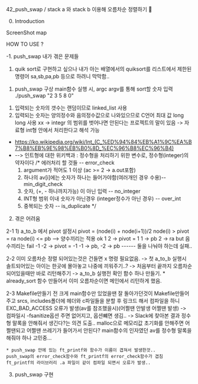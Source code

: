 42_push_swap / stack a 와 stack b 이용해 오름차순 정렬하기 🎈

0. Introduction


ScreenShot
map

HOW TO USE ?



-1. push_swap 내가 겪은 문제들
 1) quik sort로 구현하고 싶으나
 내가 아는 배열에서의 quiksort를 
 리스트에서 제한된 명령어 sa,sb,pa,pb 등으로 하려니
 막막함..

1. push_swap 구상
main함수 실행 시, argc argv를 통해 sort할 숫자 입력
    ./push_swap "2 3 5 8 0"
 1) 입력되는 숫자의 갯수는 랜덤이므로 linked_list 사용
 2) 입력되는 숫자는 양의정수와 음의정수값으로 나와있으므로 C언어 최대 값 long long 사용 xx
 -> integr 의 범위를 벗어나면 안된다는 프로젝트의 말이 있음
 -> 자료형 int형 안에서 처리한다고 해석 가능
  * https://ko.wikipedia.org/wiki/Int_(C_%ED%94%84%EB%A1%9C%EA%B7%B8%EB%9E%98%EB%B0%8D_%EC%96%B8%EC%96%B4)
  * --> 인트형에 대한 위키백과 : 정수형을 처리하기 위한 변수로, 정수형(integer)의 약자이다
/* 
에러처리 할 것들 -- error_check
    1. argument가 적어도 1 이상 (ac >= 2 -> a.out포함)
    2. 하나의 av[i]에는 숫자가 하나는 들어가야함(여러개인 경우 수용)--min_digit_check
    3. 숫자, (+, - 하나까지가능) 이 아닌 입력 -- no_integer
    4. INT형 범위 이내 숫자가 아닌경우 (integer정수가 아닌 경우) -- over_int
    5. 중복되는 숫자 -- is_duplicate
*/

2. 겪은 어려움

2-1
    1) a_to_b 에서 pivot 설정시 pivot = (node(i) + node(i+1))/2
    node(i) > pivot = ra
    node(i) <= pb 
    --> 양수끼리는 적용 ok 1 2 -> pivot = 1
    1 -> pb 2 -> ra
    but 음수끼리는 fail -1 -2 -> pivot = -1
    -1 -> pb, -2 -> pb ------ 둘을 나눠야 하는데 실패..

2-2 
    이미 오름차순 정렬 되어있는것은 건들면 x 명령 필요없음. 
    -> 첫 a_to_b 실행시 솔트되어있는 아이는 한곳에 몰아놓고 나중에 끼워주기..?
    -> 처음부터 끝까지 오름차순 되어있을때만 바로 리턴해주기 -> a_to_b 실행전 확인 함수 하나 만들기.
    * already_sort 함수 만들어서 이미 오름차순이면 메인에서 리턴하게 했음.

2-3
    Makefile만들기 전 크게 main함수만 있었을땐 잘 돌아가던것이 Makefile만들어주고
    srcs, includes폴더에 헤더와 c파일들을 분할 후 링크드 해서 컴파일을 하니 
    EXC_BAD_ACCESS 오류가 발생(av를 참조했을시)(어쩔땐 안발생 어쩔땐 발생) -> 컴파일시 -fsanitize옵션 주면 없어지고, 옵션뺴면 생김.. -> Slack에 찾아본 결과 정수형 말록을 안해줘서 생긴다?는 의견 도출.. malloc으로 메모리값 초기화를 안해주면 어쩔땐되고 어쩔땐 쓰레기가 들어가서 안된다? main함수의 인자였던 av를 정수형 말록을 해줘야 하나 고민중...
    
    * push_swap 안에 있는 ft_printf와 함수가 이름이 겹쳐서 발생한것..
    push_swap의 error_check함수와 ft_printf의 error_check함수가 겹침
    ft_printf의 라이브러리 .a 파일이 같이 컴파일 되면서 오류가 발생..

3. push_swap 구현
